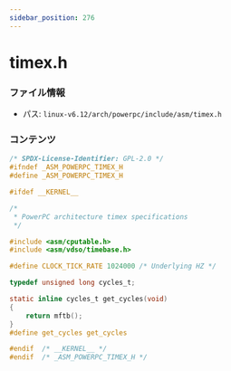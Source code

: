 ```yaml
---
sidebar_position: 276
---
```

# timex.h

### ファイル情報

- パス: `linux-v6.12/arch/powerpc/include/asm/timex.h`

### コンテンツ

```h
/* SPDX-License-Identifier: GPL-2.0 */
#ifndef _ASM_POWERPC_TIMEX_H
#define _ASM_POWERPC_TIMEX_H

#ifdef __KERNEL__

/*
 * PowerPC architecture timex specifications
 */

#include <asm/cputable.h>
#include <asm/vdso/timebase.h>

#define CLOCK_TICK_RATE	1024000 /* Underlying HZ */

typedef unsigned long cycles_t;

static inline cycles_t get_cycles(void)
{
	return mftb();
}
#define get_cycles get_cycles

#endif	/* __KERNEL__ */
#endif	/* _ASM_POWERPC_TIMEX_H */

```
